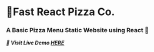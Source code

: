 # 🍕Fast React Pizza Co.

### A Basic Pizza Menu Static Website using React 👶

**_*🚀 Visit Live Demo [HERE](https://crowd-forge.vercel.app/)*_**
